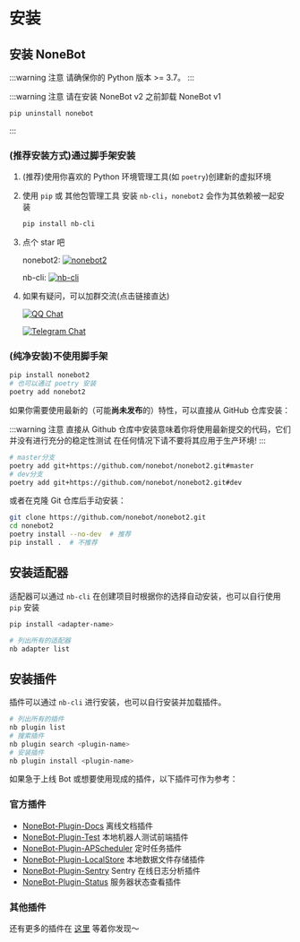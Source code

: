 # 安装

## 安装 NoneBot

:::warning 注意
请确保你的 Python 版本 >= 3.7。
:::

:::warning 注意
请在安装 NoneBot v2 之前卸载 NoneBot v1

```bash
pip uninstall nonebot
```

:::

### (推荐安装方式)通过脚手架安装

1. (推荐)使用你喜欢的 Python 环境管理工具(如 `poetry`)创建新的虚拟环境
2. 使用 `pip` 或 其他包管理工具 安装 `nb-cli`，`nonebot2` 会作为其依赖被一起安装

   ```bash
   pip install nb-cli
   ```

3. 点个 star 吧

   nonebot2: [![nonebot2](https://img.shields.io/github/stars/nonebot/nonebot2?style=social)](https://github.com/nonebot/nonebot2)

   nb-cli: [![nb-cli](https://img.shields.io/github/stars/nonebot/nb-cli?style=social)](https://github.com/nonebot/nb-cli)

4. 如果有疑问，可以加群交流(点击链接直达)

   [![QQ Chat](https://img.shields.io/badge/QQ%E7%BE%A4-768887710-orange?style=social)](https://jq.qq.com/?_wv=1027&k=5OFifDh)

   [![Telegram Chat](https://img.shields.io/badge/telegram-cqhttp-blue?style=social)](https://t.me/cqhttp)

### (纯净安装)不使用脚手架

```bash
pip install nonebot2
# 也可以通过 poetry 安装
poetry add nonebot2
```

如果你需要使用最新的（可能**尚未发布**的）特性，可以直接从 GitHub 仓库安装：

:::warning 注意
直接从 Github 仓库中安装意味着你将使用最新提交的代码，它们并没有进行充分的稳定性测试
在任何情况下请不要将其应用于生产环境!
:::

```bash
# master分支
poetry add git+https://github.com/nonebot/nonebot2.git#master
# dev分支
poetry add git+https://github.com/nonebot/nonebot2.git#dev
```

或者在克隆 Git 仓库后手动安装：

```bash
git clone https://github.com/nonebot/nonebot2.git
cd nonebot2
poetry install --no-dev  # 推荐
pip install .  # 不推荐
```

## 安装适配器

适配器可以通过 `nb-cli` 在创建项目时根据你的选择自动安装，也可以自行使用 `pip` 安装

```bash
pip install <adapter-name>
```

```bash
# 列出所有的适配器
nb adapter list
```

## 安装插件

插件可以通过 `nb-cli` 进行安装，也可以自行安装并加载插件。

```bash
# 列出所有的插件
nb plugin list
# 搜索插件
nb plugin search <plugin-name>
# 安装插件
nb plugin install <plugin-name>
```

如果急于上线 Bot 或想要使用现成的插件，以下插件可作为参考：

### 官方插件

- [NoneBot-Plugin-Docs](https://github.com/nonebot/nonebot2/tree/master/packages/nonebot-plugin-docs) 离线文档插件
- [NoneBot-Plugin-Test](https://github.com/nonebot/plugin-test) 本地机器人测试前端插件
- [NoneBot-Plugin-APScheduler](https://github.com/nonebot/plugin-apscheduler) 定时任务插件
- [NoneBot-Plugin-LocalStore](https://github.com/nonebot/plugin-localstore) 本地数据文件存储插件
- [NoneBot-Plugin-Sentry](https://github.com/cscs181/QQ-GitHub-Bot/tree/master/src/plugins/nonebot_plugin_sentry) Sentry 在线日志分析插件
- [NoneBot-Plugin-Status](https://github.com/cscs181/QQ-GitHub-Bot/tree/master/src/plugins/nonebot_plugin_status) 服务器状态查看插件

### 其他插件

还有更多的插件在 [这里](/plugin-store.md) 等着你发现～
